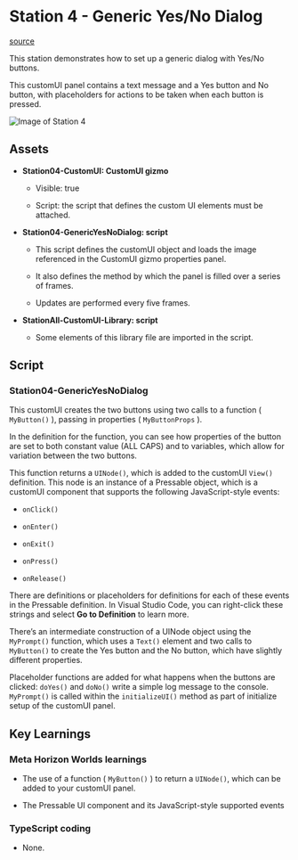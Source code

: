 # Station 4 - Generic Yes/No Dialog

[source](https://developers.meta.com/horizon-worlds/learn/documentation/tutorial-worlds/custom-ui-examples-tutorial/station-4-generic-yes-no-dialog)

This station demonstrates how to set up a generic dialog with Yes/No buttons.

This customUI panel contains a text message and a Yes button and No button, with placeholders for actions to be taken when each button is pressed.

![Image of Station 4](https://scontent.flba1-1.fna.fbcdn.net/v/t39.2365-6/476467445_646003204604301_5473449391228275245_n.png?_nc_cat=110&ccb=1-7&_nc_sid=e280be&_nc_ohc=DaaxWvdRuI0Q7kNvwGACyuc&_nc_oc=AdnF4tCFX4wDTO1zQ0A1CQNAht5T2c7lWzPrAM1Uwbtt7h1oEj06_C8MAMUBdLRE7Wg&_nc_zt=14&_nc_ht=scontent.flba1-1.fna&_nc_gid=k7aJ3Ye0sprPvSFOv8Uu0A&oh=00_AfTy7POAHT7Nd5CqpueqmVExru7AW53wCh5fxdJ5yhsAtw&oe=689BBF70)

## Assets

*   **Station04-CustomUI: CustomUI gizmo**
    
    *   Visible: true
    
    *   Script: the script that defines the custom UI elements must be attached.

*   **Station04-GenericYesNoDialog: script**
    
    *   This script defines the customUI object and loads the image referenced in the CustomUI gizmo properties panel.
    
    *   It also defines the method by which the panel is filled over a series of frames.
    
    *   Updates are performed every five frames.

*   **StationAll-CustomUI-Library: script**
    
    *   Some elements of this library file are imported in the script.

## Script

### Station04-GenericYesNoDialog

This customUI creates the two buttons using two calls to a function ( `MyButton()` ), passing in properties ( `MyButtonProps` ).

In the definition for the function, you can see how properties of the button are set to both constant value (ALL CAPS) and to variables, which allow for variation between the two buttons.

This function returns a `UINode()`, which is added to the customUI `View()` definition. This node is an instance of a Pressable object, which is a customUI component that supports the following JavaScript-style events:

*   `onClick()`

*   `onEnter()`

*   `onExit()`

*   `onPress()`

*   `onRelease()`

There are definitions or placeholders for definitions for each of these events in the Pressable definition. In Visual Studio Code, you can right-click these strings and select **Go to Definition** to learn more.

There’s an intermediate construction of a UINode object using the `MyPrompt()` function, which uses a `Text()` element and two calls to `MyButton()` to create the Yes button and the No button, which have slightly different properties.

Placeholder functions are added for what happens when the buttons are clicked: `doYes()` and `doNo()` write a simple log message to the console. `MyPrompt()` is called within the `initializeUI()` method as part of initialize setup of the customUI panel.

## Key Learnings

### Meta Horizon Worlds learnings

*   The use of a function ( `MyButton()` ) to return a `UINode()`, which can be added to your customUI panel.

*   The Pressable UI component and its JavaScript-style supported events

### TypeScript coding

*   None.

 

 

 

 

 

 

 

 

 

 

 

 

 

 

 

 

 

 

 

 

 

 

 

 

 

 

 

 

 

 

 

 

 

 

 

 

 

 

 

 

 

 

 

 

 

 

 